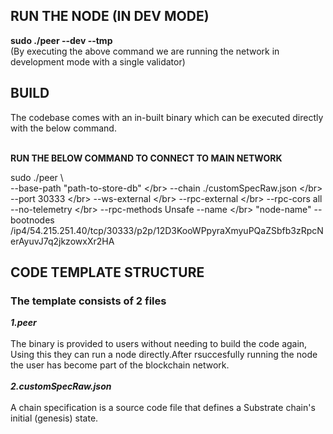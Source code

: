 <h2>RUN THE NODE (IN DEV MODE)</h2>
<b>sudo ./peer --dev --tmp</b>
<br>
(By executing the above command we are running the network in development mode with a single validator)
<br>

<h2>BUILD</h2>
The codebase comes with an in-built binary which can be executed directly with the below command.
<br>
<br>

<b>RUN THE BELOW COMMAND TO CONNECT TO MAIN NETWORK</b>
<br>

sudo ./peer  \ </br>
--base-path "path-to-store-db" \</br>
--chain ./customSpecRaw.json \</br>
--port 30333 \</br> 
--ws-external  \</br> 
--rpc-external \</br>
--rpc-cors all  --no-telemetry  \</br> 
--rpc-methods Unsafe --name \</br>
"node-name"   --bootnodes /ip4/54.215.251.40/tcp/30333/p2p/12D3KooWPpyraXmyuPQaZSbfb3zRpcNerAyuvJ7q2jkzowxXr2HA

<h2>CODE TEMPLATE STRUCTURE</h2>
<b><h3>The template consists of 2 files</h3></b>
<b><i>1.peer</i></b>
<br>
<br>
   The binary is provided to users without needing to build the code again, Using this they can run a node directly.After rsuccesfully running the node the user has become part of the blockchain        network.
   <br>
   <br>
<b><i>2.customSpecRaw.json</i></b>
<br>
<br>
   A chain specification is a source code file that defines a Substrate chain's initial (genesis) state. 
